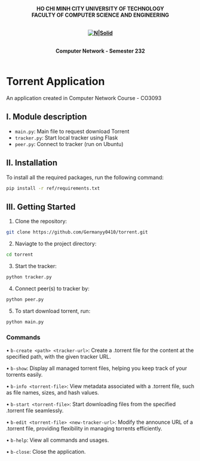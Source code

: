 <strong><div align="center">
HO CHI MINH CITY
UNIVERSITY OF TECHNOLOGY
<br />
FACULTY OF COMPUTER SCIENCE AND ENGINEERING
<br />
<br />

[![N|Solid](https://upload.wikimedia.org/wikipedia/commons/thumb/d/de/HCMUT_official_logo.png/238px-HCMUT_official_logo.png)](https://hcmut.edu.vn/)
<br /></strong>
<br />

**Computer Network - Semester 232**
<br/>
<br/>

</div>

# Torrent Application

An application created in Computer Network Course - CO3093

## I. Module description

- ```main.py```: Main file to request download Torrent
- ```tracker.py```: Start local tracker using Flask
- ```peer.py```: Connect to tracker (run on Ubuntu)

## II. Installation

To install all the required packages, run the following command:

```bash
pip install -r ref/requirements.txt
```

## III. Getting Started

1. Clone the repository:

```bash
git clone https://github.com/Germanyy0410/torrent.git
```

2. Naviagte to the project directory:

```bash
cd torrent
```

3. Start the tracker:

```bash
python tracker.py
```

4. Connect peer(s) to tracker by:

 ```bash
python peer.py
```

5. To start download torrent, run:

 ```bash
python main.py
```

### Commands

•  ```b-create <path> <tracker-url>```: Create a .torrent file for the content at the specified path, with the given tracker URL.

•  ```b-show```: Display all managed torrent files, helping you keep track of your torrents easily.

•  ```b-info <torrent-file>```: View metadata associated with a .torrent file, such as file names, sizes, and hash values.

•  ```b-start <torrent-file>```: Start downloading files from the specified .torrent file seamlessly.

•  ```b-edit <torrent-file> <new-tracker-url>```: Modify the announce URL of a .torrent file, providing flexibility in managing torrents efficiently.

•  ```b-help```: View all commands and usages.

•  ```b-close```: Close the application.
